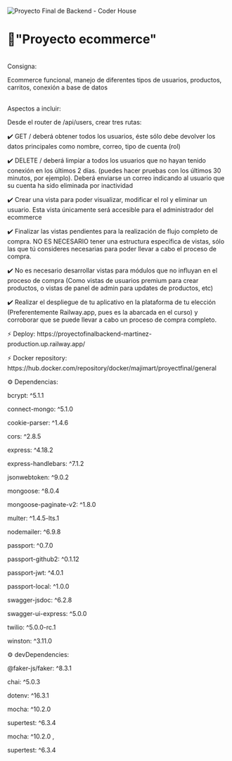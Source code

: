 ![Proyecto Final de Backend - Coder House](https://github.com/MaJiMart/proyectoFinalBackend-Martinez/assets/116087573/e7e9c026-8ccf-407b-ba77-f95117d5dbb6)

<h1>📌"Proyecto ecommerce"</h1>

<br>Consigna:</br>
<p>Ecommerce funcional, manejo de diferentes tipos de usuarios, productos, carritos, conexión a base de datos</p>

<br>Aspectos a incluir:</br>
<p>Desde el router de /api/users, crear tres rutas:</p>
<p>✔️ GET  /  deberá obtener todos los usuarios, éste sólo debe devolver los datos principales como nombre, correo, tipo de cuenta (rol)</p>
<p>✔️ DELETE / deberá limpiar a todos los usuarios que no hayan tenido conexión en los últimos 2 días. (puedes hacer pruebas con los últimos 30 minutos, por ejemplo). Deberá enviarse un correo indicando al usuario que su cuenta ha sido eliminada por inactividad</p>
<p>✔️ Crear una vista para poder visualizar, modificar el rol y eliminar un usuario. Esta vista únicamente será accesible para el administrador del ecommerce</p>
<p>✔️ Finalizar las vistas pendientes para la realización de flujo completo de compra. NO ES NECESARIO tener una estructura específica de vistas, sólo las que tú consideres necesarias para poder llevar a cabo el proceso de compra.</p>
<p>✔️ No es necesario desarrollar vistas para módulos que no influyan en el proceso de compra (Como vistas de usuarios premium para crear productos, o vistas de panel de admin para updates de productos, etc)</p>
<p>✔️ Realizar el despliegue de tu aplicativo en la plataforma de tu elección (Preferentemente Railway.app, pues es la abarcada en el curso) y corroborar que se puede llevar a cabo un proceso de compra completo.</p>

<P>⚡ Deploy: https://proyectofinalbackend-martinez-production.up.railway.app/</P>
<P>⚡ Docker repository: https://hub.docker.com/repository/docker/majimart/proyectfinal/general</P>

<p>⚙️ Dependencias:</p>
    <P>bcrypt: ^5.1.1</P>
    <P>connect-mongo: ^5.1.0</P>
    <P>cookie-parser: ^1.4.6</P>
    <P>cors: ^2.8.5</P>
    <P>express: ^4.18.2</P>
    <P>express-handlebars: ^7.1.2</P>
    <P>jsonwebtoken: ^9.0.2</P>
    <P>mongoose: ^8.0.4</P>
    <P>mongoose-paginate-v2: ^1.8.0</P>
    <P>multer: ^1.4.5-lts.1</P>
    <P>nodemailer: ^6.9.8</P>
    <P>passport: ^0.7.0</P>
    <P>passport-github2: ^0.1.12</P>
    <P>passport-jwt: ^4.0.1</P>
    <P>passport-local: ^1.0.0</P>
    <P>swagger-jsdoc: ^6.2.8</P>
    <P>swagger-ui-express: ^5.0.0</P>
    <P>twilio: ^5.0.0-rc.1</P>
    <P>winston: ^3.11.0
    </p>
    
<p>⚙️ devDependencies:</p>
    <P>@faker-js/faker: ^8.3.1</P>
    <P>chai: ^5.0.3</P>
    <P>dotenv: ^16.3.1</P>
    <P>mocha: ^10.2.0</P>
    <P>supertest: ^6.3.4</P>
    <p>mocha: ^10.2.0 ,</p>
    <p>supertest: ^6.3.4

</p>
